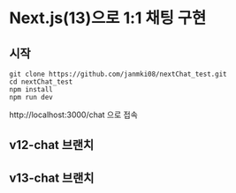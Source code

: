 # Next.js(13)으로 1:1 채팅 구현
## 시작
```
git clone https://github.com/janmki08/nextChat_test.git
cd nextChat_test
npm install
npm run dev
```
http://localhost:3000/chat 으로 접속
## v12-chat 브랜치

## v13-chat 브랜치
